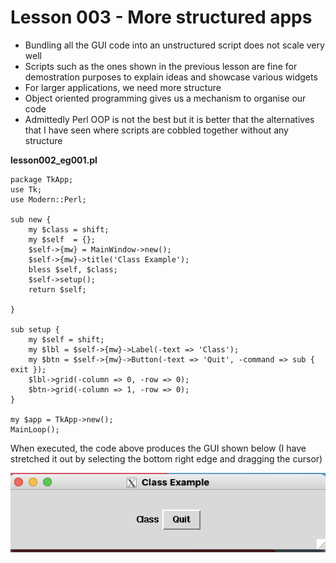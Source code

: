# Lesson 003 - More structured apps

- Bundling all the GUI code into an unstructured script does not scale very well
- Scripts such as the ones shown in the previous lesson are fine for demostration purposes to explain ideas and showcase various widgets
- For larger applications, we need more structure
- Object oriented programming gives us a mechanism to organise our code 
- Admittedly Perl OOP is not the best but it is better that the alternatives that I have seen where scripts are cobbled together without any structure


__lesson002_eg001.pl__

```{perl}
package TkApp;
use Tk;
use Modern::Perl;

sub new {
    my $class = shift;
    my $self  = {};
    $self->{mw} = MainWindow->new();
    $self->{mw}->title('Class Example');
    bless $self, $class;
    $self->setup();
    return $self;

}

sub setup {
    my $self = shift;
    my $lbl = $self->{mw}->Label(-text => 'Class');
    my $btn = $self->{mw}->Button(-text => 'Quit', -command => sub { exit });
    $lbl->grid(-column => 0, -row => 0);
    $btn->grid(-column => 1, -row => 0);
}

my $app = TkApp->new();
MainLoop();
```

When executed, the code above produces the GUI shown below (I have stretched it out by selecting the bottom right edge and dragging the cursor)

![GUI made with a class](https://github.com/Rotifer/tk/blob/main/perl_tk/img/lesson003_eg001.png)


